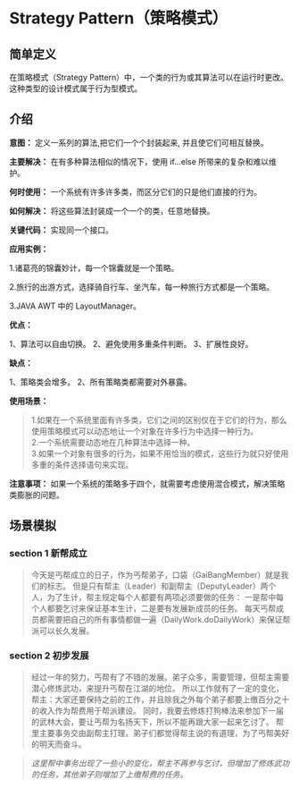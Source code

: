 # Strategy Pattern（策略模式）
## 简单定义
在策略模式（Strategy Pattern）中，一个类的行为或其算法可以在运行时更改。这种类型的设计模式属于行为型模式。
## 介绍
**意图：** 定义一系列的算法,把它们一个个封装起来, 并且使它们可相互替换。

**主要解决：** 在有多种算法相似的情况下，使用 if...else 所带来的复杂和难以维护。

**何时使用：** 一个系统有许多许多类，而区分它们的只是他们直接的行为。

**如何解决：** 将这些算法封装成一个一个的类，任意地替换。

**关键代码：** 实现同一个接口。

**应用实例：** 

1.诸葛亮的锦囊妙计，每一个锦囊就是一个策略。 

2.旅行的出游方式，选择骑自行车、坐汽车，每一种旅行方式都是一个策略。 

3.JAVA AWT 中的 LayoutManager。

**优点：** 

1、算法可以自由切换。 2、避免使用多重条件判断。 3、扩展性良好。

**缺点：** 

1、策略类会增多。 2、所有策略类都需要对外暴露。

**使用场景：** 

>1.如果在一个系统里面有许多类，它们之间的区别仅在于它们的行为，那么使用策略模式可以动态地让一个对象在许多行为中选择一种行为。   
>2.一个系统需要动态地在几种算法中选择一种。  
>3.如果一个对象有很多的行为，如果不用恰当的模式，这些行为就只好使用多重的条件选择语句来实现。

**注意事项：** 如果一个系统的策略多于四个，就需要考虑使用混合模式，解决策略类膨胀的问题。

## 场景模拟

### section 1 新帮成立
>今天是丐帮成立的日子，作为丐帮弟子，口袋（GaiBangMember）就是我们的标志。
但是只有帮主（Leader）和副帮主（DeputyLeader）两个人，为了生计，帮主规定每个人都要有两项必须要做的任务：
一是帮中每个人都要乞讨来保证基本生计，二是要有发展新成员的任务。
每天丐帮成员都需要把自己的所有事情都做一遍（DailyWork.doDailyWork）来保证帮派可以长久发展。

### section 2 初步发展
>经过一年的努力，丐帮有了不错的发展。弟子众多，需要管理，但帮主需要潜心修炼武功，来提升丐帮在江湖的地位。
所以工作就有了一定的变化，帮主：大家还要保持之前的工作，并且除我之外每个弟子都要上缴百分之十的收入作为帮费用于帮派建设。
同时，我要去修炼打狗棒法来参加下一届的武林大会，要让丐帮为名扬天下，所以不能再跟大家一起来乞讨了。
帮里主要事务交由副帮主打理。弟子们都觉得帮主说的有道理，为了丐帮美好的明天而奋斗。

>*这里帮中事务出现了一些小的变化，帮主不再参与乞讨，但增加了修炼武功的任务，其他弟子则增加了上缴帮费的任务。*
